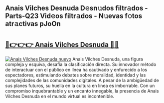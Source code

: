 ## Anais Vilches Desnuda D𝚎sn𝚞dos filtr𝚊dos - Parts-Q23 Vid𝚎os filtr𝚊dos - N𝚞evas f𝚘tos atr𝚊ctivas pJoOn

# <h2><a href="http://mbe5cch.tromn.icu/?c=Anais+Vilches+Desnuda">🔗👉👉👉 Anais Vilches Desnuda 🔗🔗</a></h2>

[![Anais Vilches Desnuda nuevo](https://i.imgur.com/pEAQMta.gif)](http://mbe5cch.tromn.icu/?c=Anais+Vilches+Desnuda)
Anais Vilches Desnuda, una figura compleja y esquiva, desafía la clasificación directa. Su innovador método de interactuar con el público en línea ha cautivado y enfurecido a los espectadores, estimulando debates sobre moralidad, identidad y las complejidades de las comunidades digitales. A pesar de la ambigüedad de sus planes futuros, su huella en la cultura en línea es imborrable. Con un compromiso inquebrantable y un encanto innegable, la presencia de Anais Vilches Desnuda en el mundo virtual es incontenible.
